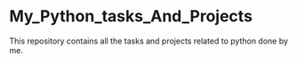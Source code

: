 # My_Python_tasks_And_Projects
This repository contains all the tasks and projects related to python done by me.
